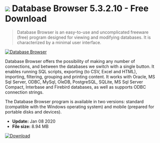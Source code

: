# ![](https://cdn.softexe.net/static/icon/win.gif) Database Browser 5.3.2.10 - Free Download

> Database Browser is an easy-to-use and uncomplicated freeware (free) program designed for viewing and modifying databases. It is characterized by a minimal user interface.

[![Database Browser](https://gallery.dpcdn.pl/imgc/Tools/12408/g_-_420x350_1.5_-_x20130114164346_00.png)](https://softexe.net/win/development-it/database/database-browser:apca.html)

Database Browser offers the possibility of making any number of connections, and between the databases we switch with a single button. It enables running SQL scripts, exporting (to CSV, Excel and HTML), importing, filtering, grouping and printing content. It works with Oracle, MS Sql Server, ODBC, MySql, OleDB, PostgreSQL, SQLite, MS Sql Server Compact, Interbase and Firebird databases, as well as supports ODBC connection strings.
 
 The Database Browser program is available in two versions: standard (compatible with the Windows operating system) and mobile (prepared for portable disks and devices).


- **Update:** Jan 08 2020
- **File size:** 8.94 MB

[![Download](https://cdn.softexe.net/static/img/download.png)](https://softexe.net/win/development-it/database/database-browser:apca.html)

